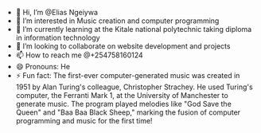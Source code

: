 - 👋 Hi, I’m @Elias Ngeiywa
- 👀 I’m interested in Music creation and computer programming
- 🌱 I’m currently learning at the Kitale national polytechnic taking diploma in information technology
- 💞️ I’m looking to collaborate on website development and projects
- 📫 How to reach me @+254758160124
- 😄 Pronouns: He
- ⚡ Fun fact: The first-ever computer-generated music was
  created in 1951 by Alan Turing's colleague, Christopher Strachey.
   He used Turing's computer, the Ferranti Mark 1, at the University of Manchester to generate music.
   The program played melodies like "God Save the Queen" and "Baa Baa Black Sheep,"
   marking the fusion of computer programming and music for the first time!

<!---
EliasNgei/EliasNgei is a ✨ special ✨ repository because its `README.md` (this file) appears on your GitHub profile.
You can click the Preview link to take a look at your changes.
--->
